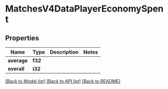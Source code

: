# MatchesV4DataPlayerEconomySpent

## Properties

Name | Type | Description | Notes
------------ | ------------- | ------------- | -------------
**average** | **f32** |  | 
**overall** | **i32** |  | 

[[Back to Model list]](../README.md#documentation-for-models) [[Back to API list]](../README.md#documentation-for-api-endpoints) [[Back to README]](../README.md)


